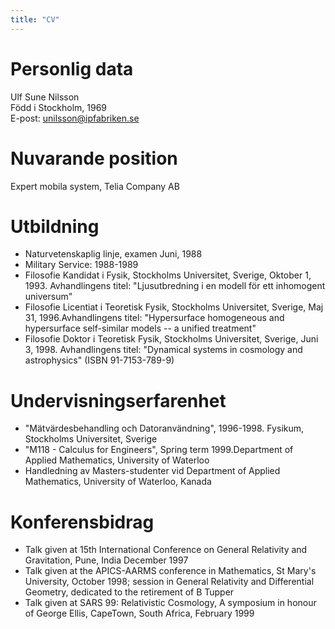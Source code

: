 ```yaml
---
title: "CV"
---
```


# Personlig data
Ulf Sune Nilsson  
Född i Stockholm, 1969   
E-post: unilsson@ipfabriken.se

# Nuvarande position
Expert mobila system, Telia Company AB

# Utbildning
* Naturvetenskaplig linje, examen Juni, 1988
* Military Service: 1988-1989
* Filosofie Kandidat i Fysik, Stockholms Universitet, Sverige, Oktober 1, 1993. Avhandlingens titel: "Ljusutbredning i en modell för ett inhomogent universum"
* Filosofie Licentiat i Teoretisk Fysik, Stockholms Universitet, Sverige, Maj 31, 1996.Avhandlingens titel: "Hypersurface homogeneous and hypersurface self-similar models -- a unified treatment"
* Filosofie Doktor i Teoretisk Fysik, Stockholms Universitet, Sverige, Juni 3, 1998. Avhandlingens titel: "Dynamical systems in cosmology and astrophysics" (ISBN 91-7153-789-9)

# Undervisningserfarenhet
* "Mätvärdesbehandling och Datoranvändning", 1996-1998. Fysikum, Stockholms Universitet, Sverige
* "M118 - Calculus for Engineers", Spring term 1999.Department of Applied Mathematics, University of Waterloo
* Handledning av Masters-studenter vid Department of Applied Mathematics, University of Waterloo, Kanada

# Konferensbidrag
* Talk given at 15th International Conference on General Relativity and Gravitation, Pune, India December 1997
* Talk given at the APICS-AARMS conference in Mathematics, St Mary's University, October 1998;
session in General Relativity and Differential Geometry, dedicated to the retirement of B Tupper
* Talk given at SARS 99: Relativistic Cosmology, A symposium in honour of George Ellis, CapeTown, South Africa, February 1999


